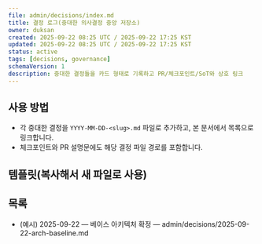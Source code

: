 ```yaml
---
file: admin/decisions/index.md
title: 결정 로그(중대한 의사결정 중앙 저장소)
owner: duksan
created: 2025-09-22 08:25 UTC / 2025-09-22 17:25 KST
updated: 2025-09-22 08:25 UTC / 2025-09-22 17:25 KST
status: active
tags: [decisions, governance]
schemaVersion: 1
description: 중대한 결정들을 카드 형태로 기록하고 PR/체크포인트/SoT와 상호 링크
---
```


## 사용 방법
- 각 중대한 결정을 `YYYY-MM-DD-<slug>.md` 파일로 추가하고, 본 문서에서 목록으로 링크합니다.
- 체크포인트와 PR 설명문에도 해당 결정 파일 경로를 포함합니다.

## 템플릿(복사해서 새 파일로 사용)
<TEMPLATE>
---
file: admin/decisions/YYYY-MM-DD-<slug>.md
title: <결정 제목>
owner: <작성자>
created: YYYY-MM-DD HH:MM UTC / YYYY-MM-DD HH:MM KST
updated: YYYY-MM-DD HH:MM UTC / YYYY-MM-DD HH:MM KST
status: decided
tags: [decision]
schemaVersion: 1
description: <배경/선택지/결정/영향 요약>
links:
  pr: <PR 링크>
  checkpoint: <체크포인트 파일 경로>
  docs: ["basesettings.md", "admin/plan/improvement-rounds.md"]
---

## 배경

## 대안 비교

## 최종 결정

## 실행/영향
</TEMPLATE>

## 목록
- (예시) 2025-09-22 — 베이스 아키텍처 확정 — admin/decisions/2025-09-22-arch-baseline.md

